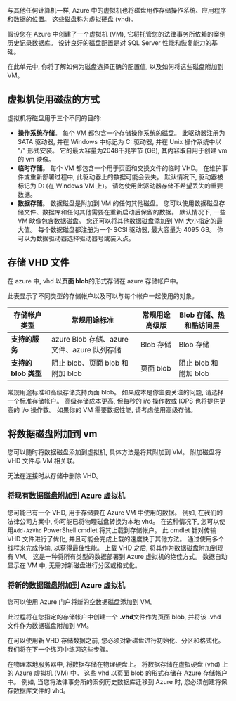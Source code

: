 与其他任何计算机一样, Azure 中的虚拟机也将磁盘用作存储操作系统、应用程序和数据的位置。 这些磁盘称为虚拟硬盘 (vhd)。

假设您在 Azure 中创建了一个虚拟机 (VM), 它将托管您的法律事务所依赖的案例历史记录数据库。 设计良好的磁盘配置是对 SQL Server 性能和恢复能力的基础。

在此单元中, 你将了解如何为磁盘选择正确的配置值, 以及如何将这些磁盘附加到 VM。

## <a name="how-disks-are-used-by-vms"></a>虚拟机使用磁盘的方式

虚拟机将磁盘用于三个不同的目的:

- **操作系统存储**。 每个 VM 都包含一个存储操作系统的磁盘。 此驱动器注册为 SATA 驱动器, 并在 Windows 中标记为 C: 驱动器, 并在 Unix 操作系统中以 "/" 形式安装。 它的最大容量为2048千兆字节 (GB), 其内容取自用于创建 vm 的 vm 映像。
- **临时存储**。 每个 VM 都包含一个用于页面和交换文件的临时 VHD。 在维护事件或重新部署过程中, 此驱动器上的数据可能会丢失。 默认情况下, 驱动器被标记为 D: (在 Windows VM 上)。 请勿使用此驱动器存储不希望丢失的重要数据。
- **数据存储**。 数据磁盘是附加到 VM 的任何其他磁盘。 您可以使用数据磁盘存储文件、数据库和任何其他需要在重新启动后保留的数据。 默认情况下, 一些 VM 映像包含数据磁盘。 您还可以将其他数据磁盘添加到 VM 大小指定的最大值。 每个数据磁盘都注册为一个 SCSI 驱动器, 最大容量为 4095 GB。 你可以为数据驱动器选择驱动器号或装入点。

## <a name="storing-vhd-files"></a>存储 VHD 文件

在 azure 中, vhd 以**页面 blob**的形式存储在 azure 存储帐户中。

此表显示了不同类型的存储帐户以及可以与每个帐户一起使用的对象。

|**存储帐户类型**|**常规用途标准**|**常规用途高级版**|**Blob 存储、热和酷访问层**|
|-----|-----|-----|-----|
|**支持的服务**| azure Blob 存储、azure 文件、azure 队列存储 | Blob 存储 | Blob 存储|
|**支持的 blob 类型**|阻止 blob、页面 blob 和附加 blob | 页面 blob | 阻止 blob 和附加 blob|

常规用途标准和高级存储支持页面 blob。 如果成本是你主要关注的问题, 请选择一个标准存储帐户。 高级存储成本更高, 但每秒的 i/o 操作数或 IOPS 也将提供更高的 i/o 操作数。 如果你的 VM 需要数据性能, 请考虑使用高级存储。

## <a name="attach-data-disks-to-vms"></a>将数据磁盘附加到 vm

您可以随时将数据磁盘添加到虚拟机, 具体方法是将其附加到 VM。 附加磁盘将 VHD 文件与 VM 相关联。 

无法在连接时从存储中删除 VHD。

### <a name="attach-an-existing-data-disk-to-an-azure-vm"></a>将现有数据磁盘附加到 Azure 虚拟机

您可能已有一个 VHD, 用于存储要在 Azure VM 中使用的数据。 例如, 在我们的法律公司方案中, 你可能已将物理磁盘转换为本地 vhd。 在这种情况下, 您可以使用`Add-AzVhd` PowerShell cmdlet 将其上载到存储帐户。 此 cmdlet 针对传输 VHD 文件进行了优化, 并且可能会完成上载的速度快于其他方法。 通过使用多个线程来完成传输, 以获得最佳性能。 上载 VHD 之后, 将其作为数据磁盘附加到现有 VM。 这是一种将所有类型的数据部署到 Azure 虚拟机的绝佳方式。 数据自动显示在 VM 中, 无需对新磁盘进行分区或格式化。

### <a name="attach-a-new-data-disk-to-an-azure-vm"></a>将新的数据磁盘附加到 Azure 虚拟机

您可以使用 Azure 门户将新的空数据磁盘添加到 VM。 

此过程将在您指定的存储帐户中创建一个 **.vhd**文件作为页面 blob, 并将该 .vhd 文件作为数据磁盘附加到 VM。

在可以使用新 VHD 存储数据之前, 您必须对新磁盘进行初始化、分区和格式化。 我们将在下一个练习中练习这些步骤。

在物理本地服务器中, 将数据存储在物理硬盘上。 将数据存储在虚拟硬盘 (vhd) 上的 Azure 虚拟机 (VM) 中。 这些 vhd 以页面 blob 的形式存储在 Azure 存储帐户中。 例如, 当您将法律事务所的案例历史数据库迁移到 Azure 时, 您必须创建将保存数据库文件的 vhd。
